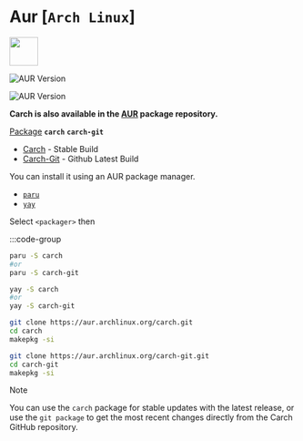 # Aur [`Arch Linux`]
<img src="https://img.icons8.com/?size=48&id=uIXgLv5iSlLJ&format=png" width="50" />

![AUR Version](https://img.shields.io/aur/version/carch-git?style=for-the-badge&color=dbb6ed&logo=arch-linux&label=%5BAUR%5D%20carch-git&logocolor=85e185&labelColor=1c1c29)

![AUR Version](https://img.shields.io/aur/version/carch?style=for-the-badge&color=ef9f9c&logo=arch-linux&label=%5BAUR%5D%20carch&logocolor=85e185&labelColor=1c1c29)

**Carch is also available in the [AUR](https://aur.archlinux.org/) package repository.**

[Package](https://aur.archlinux.org/packages/) **`carch`** **`carch-git`**
 - [Carch](https://aur.archlinux.org/packages/carch) - Stable Build
 - [Carch-Git](https://aur.archlinux.org/packages/carch-git) - Github Latest Build

You can install it using an AUR package manager.
 - [`paru`](https://aur.archlinux.org/packages/paru-bin)
 - [`yay`](https://aur.archlinux.org/packages/yay-bin)

Select `<packager>` then

:::code-group


```sh [<i class="devicon-archlinux-plain"></i> paru]
paru -S carch
#or
paru -S carch-git

```

```sh [<i class="devicon-archlinux-plain"></i> yay]
yay -S carch
#or
yay -S carch-git
```

```sh [Package Build ]
git clone https://aur.archlinux.org/carch.git
cd carch
makepkg -si
```

```sh [Git Package Build ]
git clone https://aur.archlinux.org/carch-git.git
cd carch-git
makepkg -si
```

> [!NOTE]
> You can use the `carch` package for stable updates with the latest release, or use the `git package` to get the most recent changes directly from the Carch GitHub repository.

